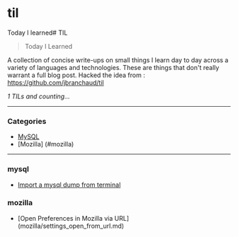 # til
Today I learned# TIL

> Today I Learned

A collection of concise write-ups on small things I learn day to day across a
variety of languages and technologies. These are things that don't really
warrant a full blog post. Hacked the idea from : https://github.com/jbranchaud/til

_1 TILs and counting..._

---

### Categories

* [MySQL](#mysql)
* [Mozilla] (#mozilla)


---

### mysql

- [Import a mysql dump from terminal](mysql/import-mysql-dump-terminal.md)

### mozilla

- [Open Preferences in Mozilla via URL] (mozilla/settings_open_from_url.md)
